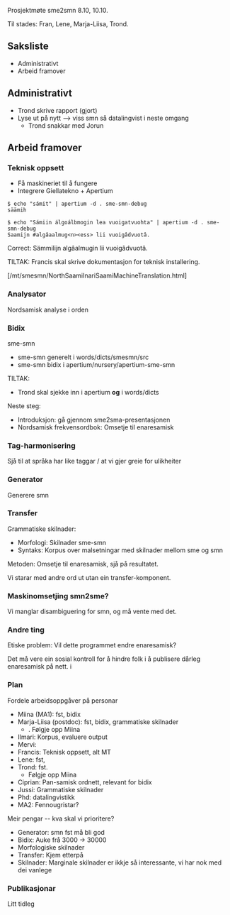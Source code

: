 Prosjektmøte sme2smn 8.10, 10.10.

Til stades: Fran, Lene, Marja-Liisa, Trond.

## Saksliste

* Administrativt
* Arbeid framover

## Administrativt

* Trond skrive rapport (gjort)
* Lyse ut på nytt --> viss smn så datalingvist i neste omgang
    - Trond snakkar med Jorun

## Arbeid framover

### Teknisk oppsett
* Få maskineriet til å fungere
* Integrere Giellatekno + Apertium

```
$ echo "sámit" | apertium -d . sme-smn-debug
säämih

$ echo "Sámiin álgoálbmogin lea vuoigatvuohta" | apertium -d . sme-smn-debug
Saamijn #algâaalmug<n><ess> lii vuoigâdvuotâ.
```

Correct: Sämmilijn algâalmugin lii vuoigâdvuotâ.

TILTAK:  Francis skal skrive dokumentasjon for teknisk installering.

[/mt/smesmn/NorthSaamiInariSaamiMachineTranslation.html]

### Analysator

Nordsamisk analyse i orden

### Bidix
sme-smn

* sme-smn generelt i words/dicts/smesmn/src
* sme-smn bidix i apertium/nursery/apertium-sme-smn

TILTAK:
* Trond skal sjekke inn i apertium **og** i words/dicts

Neste steg:

* Introduksjon: gå gjennom sme2sma-presentasjonen
* Nordsamisk frekvensordbok: Omsetje til enaresamisk

### Tag-harmonisering
Sjå til at språka har like taggar / at vi gjer greie for ulikheiter

### Generator
Generere smn

### Transfer
Grammatiske skilnader:

* Morfologi: Skilnader sme-smn
* Syntaks: Korpus over malsetningar med skilnader mellom sme og smn

Metoden: Omsetje til enaresamisk, sjå på resultatet.

Vi starar med andre ord ut utan ein transfer-komponent.

### Maskinomsetjing smn2sme?

Vi manglar disambiguering for smn, og må vente med det.

### Andre ting
Etiske problem: Vil dette programmet endre enaresamisk?

Det må vere ein sosial kontroll for å hindre folk i å publisere dårleg enaresamisk på nett. i

### Plan

Fordele arbeidsoppgåver på personar

* Miina (MA1): fst, bidix
* Marja-Liisa (postdoc): fst, bidix, grammatiske skilnader
    - . Følgje opp Miina
* Ilmari: Korpus, evaluere output
* Mervi:
* Francis: Teknisk oppsett, alt MT
* Lene: fst,
* Trond: fst.
    - Følgje opp Miina
* Ciprian: Pan-samisk ordnett, relevant for bidix
* Jussi: Grammatiske skilnader
* Phd: datalingvistikk
* MA2: Fennougristar?

Meir pengar -- kva skal vi prioritere?

* Generator: smn fst må bli god
* Bidix: Auke frå 3000 -> 30000
* Morfologiske skilnader
* Transfer: Kjem etterpå
* Skilnader: Marginale skilnader er ikkje så interessante, vi har nok med dei vanlege

### Publikasjonar

Litt tidleg
